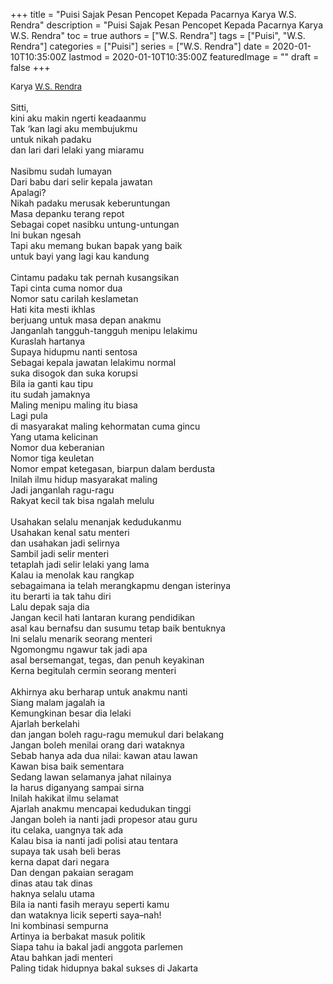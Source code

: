 +++
title = "Puisi Sajak Pesan Pencopet Kepada Pacarnya Karya W.S. Rendra"
description = "Puisi Sajak Pesan Pencopet Kepada Pacarnya Karya W.S. Rendra"
toc = true
authors = ["W.S. Rendra"]
tags = ["Puisi", "W.S. Rendra"]
categories = ["Puisi"]
series = ["W.S. Rendra"]
date = 2020-01-10T10:35:00Z
lastmod = 2020-01-10T10:35:00Z
featuredImage = ""
draft = false
+++

<div style="text-align: justify;">
<div style="font-size: small;">Karya <a href="/authors/w.s.-rendra/" target="_blank">W.S. Rendra</a></div><br />
Sitti,<br />kini aku makin ngerti keadaanmu<br />Tak ‘kan lagi aku membujukmu<br />untuk nikah padaku<br />dan lari dari lelaki yang miaramu<br /><br />Nasibmu sudah lumayan<br />Dari babu dari selir kepala jawatan<br />Apalagi?<br />Nikah padaku merusak keberuntungan<br />Masa depanku terang repot<br />Sebagai copet nasibku untung-untungan<br />Ini bukan ngesah<br />Tapi aku memang bukan bapak yang baik<br />untuk bayi yang lagi kau kandung<br /><br />Cintamu padaku tak pernah kusangsikan<br />Tapi cinta cuma nomor dua<br />Nomor satu carilah keslametan<br />Hati kita mesti ikhlas<br />berjuang untuk masa depan anakmu<br />Janganlah tangguh-tangguh menipu lelakimu<br />Kuraslah hartanya<br />Supaya hidupmu nanti sentosa<br />Sebagai kepala jawatan lelakimu normal<br />suka disogok dan suka korupsi<br />Bila ia ganti kau tipu<br />itu sudah jamaknya<br />Maling menipu maling itu biasa<br />Lagi pula<br />di masyarakat maling kehormatan cuma gincu<br />Yang utama kelicinan<br />Nomor dua keberanian<br />Nomor tiga keuletan<br />Nomor empat ketegasan, biarpun dalam berdusta<br />Inilah ilmu hidup masyarakat maling<br />Jadi janganlah ragu-ragu<br />Rakyat kecil tak bisa ngalah melulu<br /><br />Usahakan selalu menanjak kedudukanmu<br />Usahakan kenal satu menteri<br />dan usahakan jadi selirnya<br />Sambil jadi selir menteri<br />tetaplah jadi selir lelaki yang lama<br />Kalau ia menolak kau rangkap<br />sebagaimana ia telah merangkapmu dengan isterinya<br />itu berarti ia tak tahu diri<br />Lalu depak saja dia<br />Jangan kecil hati lantaran kurang pendidikan<br />asal kau bernafsu dan susumu tetap baik bentuknya<br />Ini selalu menarik seorang menteri<br />Ngomongmu ngawur tak jadi apa<br />asal bersemangat, tegas, dan penuh keyakinan<br />Kerna begitulah cermin seorang menteri<br /><br />Akhirnya aku berharap untuk anakmu nanti<br />Siang malam jagalah ia<br />Kemungkinan besar dia lelaki<br />Ajarlah berkelahi<br />dan jangan boleh ragu-ragu memukul dari belakang<br />Jangan boleh menilai orang dari wataknya<br />Sebab hanya ada dua nilai: kawan atau lawan<br />Kawan bisa baik sementara<br />Sedang lawan selamanya jahat nilainya<br />Ia harus diganyang sampai sirna<br />Inilah hakikat ilmu selamat<br />Ajarlah anakmu mencapai kedudukan tinggi<br />Jangan boleh ia nanti jadi propesor atau guru<br />itu celaka, uangnya tak ada<br />Kalau bisa ia nanti jadi polisi atau tentara<br />supaya tak usah beli beras<br />kerna dapat dari negara<br />Dan dengan pakaian seragam<br />dinas atau tak dinas<br />haknya selalu utama<br />Bila ia nanti fasih merayu seperti kamu<br />dan wataknya licik seperti saya–nah!<br />Ini kombinasi sempurna<br />Artinya ia berbakat masuk politik<br />Siapa tahu ia bakal jadi anggota parlemen<br />Atau bahkan jadi menteri<br />Paling tidak hidupnya bakal sukses di Jakarta</div>
